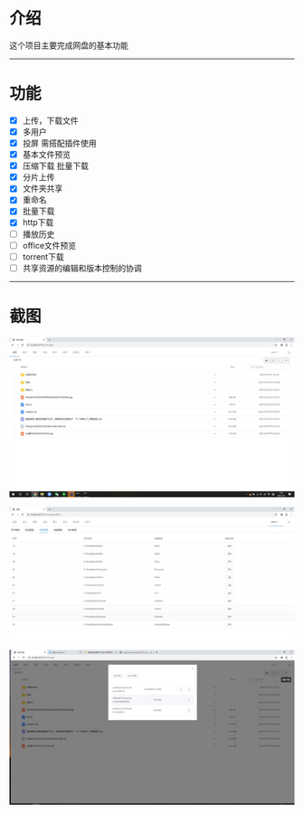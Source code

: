 # 介绍
这个项目主要完成网盘的基本功能
***

# 功能
- [x] 上传，下载文件
- [x] 多用户
- [x] 投屏 需搭配插件使用 
- [x] 基本文件预览
- [x] 压缩下载 批量下载
- [x] 分片上传
- [x] 文件夹共享
- [x] 重命名
- [x] 批量下载
- [x] http下载
- [ ] 播放历史
- [ ] office文件预览
- [ ] torrent下载
- [ ] 共享资源的编辑和版本控制的协调
***
# 截图
![image](https://github.com/BakaSugus/HomeStorage/blob/main/Picture/首页.jpg)

![image](https://github.com/BakaSugus/HomeStorage/blob/main/Picture/存储位置.jpg)

![image](https://github.com/BakaSugus/HomeStorage/blob/main/Picture/QQ%E6%88%AA%E5%9B%BE20210305001250.jpg)
